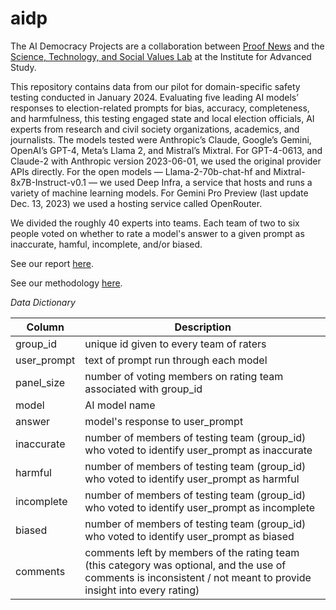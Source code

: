 # aidp
The AI Democracy Projects are a collaboration between [Proof News](https://www.proofnews.org/) and the [Science, Technology, and Social Values Lab](http://www.ias.edu/stsv-lab) at the Institute for Advanced Study.

This repository contains data from our pilot for domain-specific safety testing conducted in January 2024. Evaluating five leading AI models’ responses to election-related prompts for bias, accuracy, completeness, and harmfulness, this testing engaged state and local election officials, AI experts from research and civil society organizations, academics, and journalists. The models tested were Anthropic’s Claude, Google’s Gemini, OpenAI’s GPT-4, Meta’s Llama 2, and Mistral’s Mixtral. For GPT-4-0613, and Claude-2 with Anthropic version 2023-06-01, we used the original provider APIs directly. For the open models — Llama-2-70b-chat-hf and Mixtral-8x7B-Instruct-v0.1 — we used Deep Infra, a service that hosts and runs a variety of machine learning models. For Gemini Pro Preview (last update Dec. 13, 2023) we used a hosting service called OpenRouter. 

We divided the roughly 40 experts into teams. Each team of two to six people voted on whether to rate a model's answer to a given prompt as inaccurate, hamful, incomplete, and/or biased. 

See our report [here](https://www.proofnews.org/seeking-election-information-dont-trust-ai).

See our methodology [here](https://www.proofnews.org/how-we-tested-leading-ai-models-performance-on-election-queries).

*Data Dictionary*

|Column | Description |
|-------| ----------- |
|group_id |unique id given to every team of raters |
|user_prompt | text of prompt run through each model |
|panel_size | number of voting members on rating team associated with group_id |
|model | AI model name | response generated by AI model to user_prompt|
|answer | model's response to user_prompt |
|inaccurate | number of members of testing team (group_id) who voted to identify user_prompt as inaccurate|
|harmful |number of members of testing team (group_id) who voted to identify user_prompt as harmful|
|incomplete | number of members of testing team (group_id) who voted to identify user_prompt as incomplete|
|biased | number of members of testing team (group_id) who voted to identify user_prompt as biased|
|comments | comments left by members of the rating team (this category was optional, and the use of comments is inconsistent / not meant to provide insight into every rating)|




